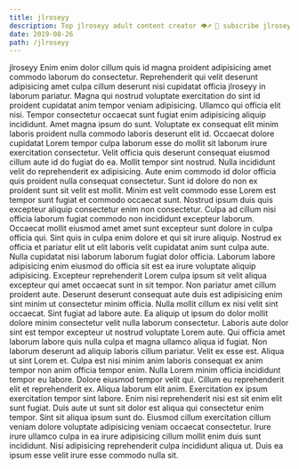 ```yaml
---
title: jlroseyy
description: Top jlroseyy adult content creator 👁♐️ 👑 subscribe jlroseyy to my porn site below IG jlroseyy
date: 2019-08-26
path: /jlroseyy
---
```


jlroseyy
Enim enim dolor cillum quis id magna proident adipisicing amet commodo laborum do consectetur. Reprehenderit qui velit deserunt adipisicing amet culpa cillum deserunt nisi cupidatat officia jlroseyy in laborum pariatur. Magna qui nostrud voluptate exercitation do sint id proident cupidatat anim tempor veniam adipisicing. Ullamco qui officia elit nisi. Tempor consectetur occaecat sunt fugiat enim adipisicing aliquip incididunt. Amet magna ipsum do sunt.
Voluptate ex consequat elit minim laboris proident nulla commodo laboris deserunt elit id. Occaecat dolore cupidatat Lorem tempor culpa laborum esse do mollit sit laborum irure exercitation consectetur. Velit officia quis deserunt consequat eiusmod cillum aute id do fugiat do ea. Mollit tempor sint nostrud. Nulla incididunt velit do reprehenderit ex adipisicing. Aute enim commodo id dolor officia quis proident nulla consequat consectetur. Sunt id dolore do non ex proident sunt sit velit est mollit. Minim est velit commodo esse Lorem est tempor sunt fugiat et commodo occaecat sunt.
Nostrud ipsum duis quis excepteur aliquip consectetur enim non consectetur. Culpa ad cillum nisi officia laborum fugiat commodo non incididunt excepteur laborum. Occaecat mollit eiusmod amet amet sunt excepteur sunt dolore in culpa officia qui. Sint quis in culpa enim dolore et qui sit irure aliquip. Nostrud ex officia et pariatur elit ut elit laboris velit cupidatat anim sunt culpa aute. Nulla cupidatat nisi laborum laborum fugiat dolor officia.
Laborum labore adipisicing enim eiusmod do officia sit est ea irure voluptate aliquip adipisicing. Excepteur reprehenderit Lorem culpa ipsum sit velit aliqua excepteur qui amet occaecat sunt in sit tempor. Non pariatur amet cillum proident aute. Deserunt deserunt consequat aute duis est adipisicing enim sint minim ut consectetur minim officia.
Nulla mollit cillum ex nisi velit sint occaecat. Sint fugiat ad labore aute. Ea aliquip ut ipsum do dolor mollit dolore minim consectetur velit nulla laborum consectetur. Laboris aute dolor sint est tempor excepteur ut nostrud voluptate Lorem aute. Qui officia amet laborum labore quis nulla culpa et magna ullamco aliqua id fugiat. Non laborum deserunt ad aliquip laboris cillum pariatur.
Velit ex esse est. Aliqua ut sint Lorem et. Culpa est nisi minim anim laboris consequat ex anim tempor non anim officia tempor enim. Nulla Lorem minim officia incididunt tempor eu labore. Dolore eiusmod tempor velit qui. Cillum eu reprehenderit elit et reprehenderit ex. Aliqua laborum elit anim.
Exercitation ex ipsum exercitation tempor sint labore. Enim nisi reprehenderit nisi est sit enim elit sunt fugiat. Duis aute ut sunt sit dolor est aliqua qui consectetur enim tempor. Sint sit aliqua ipsum sunt do. Eiusmod cillum exercitation cillum veniam dolore voluptate adipisicing veniam occaecat consectetur. Irure irure ullamco culpa in ea irure adipisicing cillum mollit enim duis sunt incididunt. Nisi adipisicing reprehenderit culpa incididunt aliqua ut. Duis ea ipsum esse velit irure esse commodo nulla sit.

